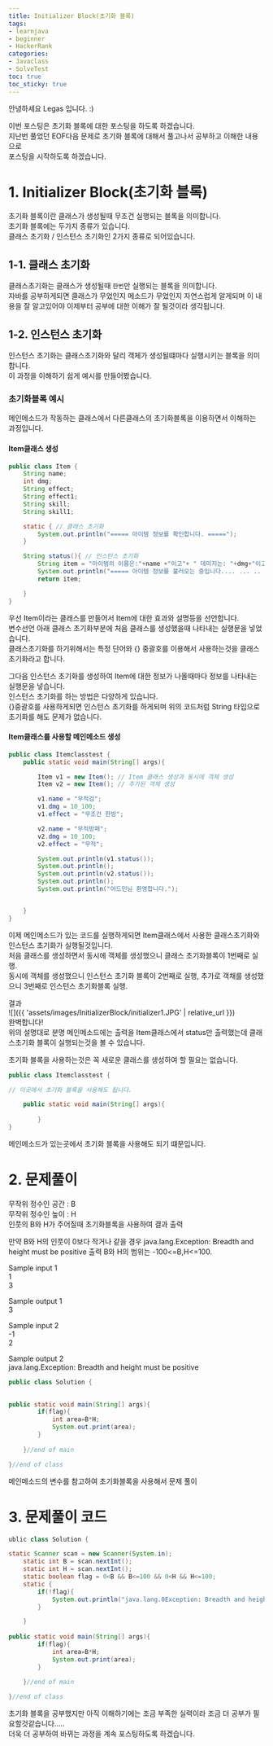 ```yaml
---
title: Initializer Block(초기화 블록)
tags:
- learnjava
- beginner
- HackerRank
categories:
- Javaclass
- SolveTest
toc: true
toc_sticky: true
---
```


안녕하세요 Legas 입니다. :)

이번 포스팅은 초기화 블록에 대한 포스팅을 하도록 하겠습니다.  
지난번 풀었던 EOF다음 문제로 초기화 블록에 대해서 풀고나서 공부하고 이해한 내용으로   
포스팅을 시작하도록 하겠습니다.  

# 1. Initializer Block(초기화 블록)
초기화 블록이란 클래스가 생성될때 무조건 실행되는 블록을 의미합니다.  
초기화 블록에는 두가지 종류가 있습니다.  
클래스 초기화 / 인스턴스 초기화인 2가지 종류로 되어있습니다.  

## 1-1. 클래스 초기화
클래스초기화는 클래스가 생성될때 `한번`만 실행되는 블록을 의미합니다.  
자바를 공부하게되면 클래스가 무었인지 메소드가 무었인지 자연스럽게 알게되며 이 내용을 잘 알고있어야 이제부터 공부에 대한 이해가 잘 될것이라 생각됩니다.  
## 1-2. 인스턴스 초기화
인스턴스 초기화는 클래스초기화와 달리 객체가 생성될떄마다 실행시키는 블록을 의미합니다.  
이 과정을 이해하기 쉽게 예시를 만들어봤습니다.  

### 초기화블록 예시
메인메소드가 작동하는 클래스에서 다른클래스의 초기화블록을 이용하면서 이해하는 과정입니다.  
#### Item클래스 생성
```java
public class Item {
    String name;
    int dmg;
    String effect;
    String effect1;
    String skill;
    String skill1;

    static { // 클래스 초기화
        System.out.println("===== 아이템 정보를 확인합니다. =====");
    }

    String status(){ // 인스턴스 초기화
        String item = "아이템의 이름은:"+name +"이고"+ " 데미지는: "+dmg+"이고 "+effect+" 효과가 있습니다.";
        System.out.println("===== 아이템 정보를 불러오는 중입니다.... ... .. . =====");
        return item;

    }
}
```
우선 Item이라는 클래스를 만들어서 Item에 대한 효과와 설명등을 선언합니다.  
변수선언 아래 클래스 초기화부분에 처음 클래스를 생성했을때 나타내는 실행문을 넣었습니다.  
클래스초기화를 하기위해서는 특정 단어와 {} 중괄호를 이용해서 사용하는것을 클래스 초기화라고 합니다.  

그다음 인스턴스 초기화를 생성하여 Item에 대한 정보가 나올때마다 정보를 나타내는 실행문을 넣습니다.  
인스턴스 초기화를 하는 방법은 다양하게 있습니다.  
{}중괄호를 사용하게되면 인스턴스 초기화를 하게되며 위의 코드처럼 String 타입으로 초기화를 해도 문제가 없습니다.  

#### Item클래스를 사용할 메인메소드 생성
```java
public class Itemclasstest {
    public static void main(String[] args){

        Item v1 = new Item(); // Item 클래스 생성과 동시에 객체 생성
        Item v2 = new Item(); // 추가된 객체 생성

        v1.name = "무적검";
        v1.dmg = 10_100;
        v1.effect = "무조건 한방";

        v2.name = "무적방패";
        v2.dmg = 10_100;
        v2.effect = "무적";

        System.out.println(v1.status());
        System.out.println();
        System.out.println(v2.status());
        System.out.println();
        System.out.println("어드민님 환영합니다.");


    }
}
```
이제 메인메소드가 있는 코드를 실행하게되면 Item클래스에서 사용한 클래스초기화와 인스턴스 초기화가 실행될것입니다.  
처음 클래스를 생성하면서 동시에 객체를 생성했으니 클래스 초기화블록이 1번째로 실행.  
동시에 객체를 생성했으니 인스턴스 초기화 블록이 2번째로 실행, 추가로 객채를 생성했으니 3번째로 인스턴스 초기화블록 실행.  

결과  
![]({{ 'assets/images/InitializerBlock/initializer1.JPG' | relative_url }})  
완벽합니다!  
위의 설명대로 분명 메인메소드에는 출력을 Item클래스에서 status만 출력했는데 클래스초기화 블록이 실행되는것을 볼 수 있습니다.  

초기화 블록을 사용하는것은 꼭 새로운 클래스를 생성하여 할 필요는 없습니다.
```java
public class Itemclasstest {

// 이곳에서 초기화 블록을 사용해도 됩니다.

    public static void main(String[] args){
		
		}
}
```
메인메소드가 있는곳에서 초기화 블록을 사용해도 되기 떄문입니다.

# 2. 문제풀이
무작위 정수인 공간 : B  
무작위 정수인 높이 : H  
인풋의 B와 H가 주어질때 초기화블록을 사용하여 결과 출력  

만약 B와 H의 인풋이 0보다 작거나 같을 경우 java.lang.Exception: Breadth and height must be positive 출력
B와 H의 범위는 -100<=B,H<=100.  

Sample input 1  
1  
3  

Sample output 1  
3  

Sample input 2  
-1  
2  

Sample output 2  
java.lang.Exception: Breadth and height must be positive  

```java
public class Solution {

    
public static void main(String[] args){
		if(flag){
			int area=B*H;
			System.out.print(area);
		}
		
	}//end of main

}//end of class
```
메인메소드의 변수를 참고하여 초기화블록을 사용해서 문제 풀이

# 3. 문제풀이 코드
```java
ublic class Solution {

static Scanner scan = new Scanner(System.in);
    static int B = scan.nextInt();
    static int H = scan.nextInt();
    static boolean flag = 0<B && B<=100 && 0<H && H<=100;
    static {
        if(!flag){
            System.out.println("java.lang.0Exception: Breadth and height must be positive");
        }

    }
    
public static void main(String[] args){
		if(flag){
			int area=B*H;
			System.out.print(area);
		}
		
	}//end of main

}//end of class
```

초기화 블록을 공부했지만 아직 이해하기에는 조금 부족한 실력이라 조금 더 공부가 필요할것같습니다.....  
더욱 더 공부하여 바뀌는 과정을 계속 포스팅하도록 하겠습니다.
